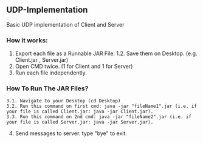 ## UDP-Implementation
Basic UDP implementation of Client and Server

### How it works:
  1. Export each file as a Runnable JAR File.
    1.2. Save them on Desktop. (e.g. Client.jar , Server.jar)
  2. Open CMD twice. (1 for Client and 1 for Server)
  3. Run each file independently.
  ### How To Run The JAR Files?
    3.1. Navigate to your Desktop (cd Desktop)
    3.2. Run this command on first cmd: java -jar "fileName1".jar (i.e. if your file is called Client.jar: java -jar Client.jar).
    3.3. Run this command on 2nd cmd: java -jar "fileName2".jar (i.e. if your file is called Server.jar: java -jar Server.jar).
  4. Send messages to server. type "bye" to exit.

